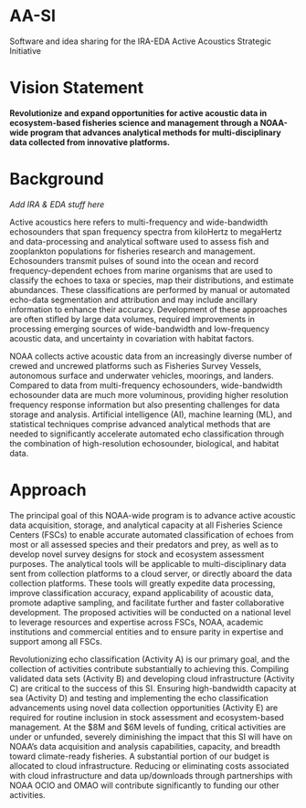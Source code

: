 # AA-SI
Software and idea sharing for the IRA-EDA Active Acoustics Strategic Initiative

# **Vision Statement**
**Revolutionize and expand opportunities for active acoustic data in ecosystem-based fisheries science and management through a NOAA-wide program that advances analytical methods for multi-disciplinary data collected from innovative platforms.**


# Background
_Add IRA & EDA stuff here_

Active acoustics here refers to multi-frequency and wide-bandwidth echosounders that span frequency spectra from kiloHertz to megaHertz and data-processing and analytical software used to assess fish and zooplankton populations for fisheries research and management. Echosounders transmit pulses of sound into the ocean and record frequency-dependent echoes from marine organisms that are used to classify the echoes to taxa or species, map their distributions, and estimate abundances. These classifications are performed by manual or automated echo-data segmentation and attribution and may include ancillary information to enhance their accuracy. Development of these approaches are often stifled by large data volumes, required improvements in processing emerging sources of wide-bandwidth and low-frequency acoustic data, and uncertainty in covariation with habitat factors.

NOAA collects active acoustic data from an increasingly diverse number of crewed and uncrewed platforms such as Fisheries Survey Vessels, autonomous surface and underwater vehicles, moorings, and landers. Compared to data from multi-frequency echosounders, wide-bandwidth echosounder data are much more voluminous, providing higher resolution frequency response information but also presenting challenges for data storage and analysis. Artificial intelligence (AI), machine learning (ML), and statistical techniques comprise advanced analytical methods that are needed to significantly accelerate automated echo classification through the combination of high-resolution echosounder, biological, and habitat data.

# Approach
The principal goal of this NOAA-wide program is to advance active acoustic data acquisition, storage, and analytical capacity at all Fisheries Science Centers (FSCs) to enable accurate automated classification of echoes from most or all assessed species and their predators and prey, as well as to develop novel survey designs for stock and ecosystem assessment purposes. The analytical tools will be applicable to multi-disciplinary data sent from collection platforms to a cloud server, or directly aboard the data collection platforms. These tools will greatly expedite data processing, improve classification accuracy, expand applicability of acoustic data, promote adaptive sampling, and facilitate further and faster collaborative development. The proposed activities will be conducted on a national level to leverage resources and expertise across FSCs, NOAA, academic institutions and commercial entities and to ensure parity in expertise and support among all FSCs.

Revolutionizing echo classification (Activity A) is our primary goal, and the collection of activities contribute substantially to achieving this. Compiling validated data sets (Activity B) and developing cloud infrastructure (Activity C) are critical to the success of this SI. Ensuring high-bandwidth capacity at sea (Activity D) and testing and implementing the echo classification advancements using novel data collection opportunities (Activity E) are required for routine inclusion in stock assessment and ecosystem-based management. At the $8M and $6M levels of funding, critical activities are under or unfunded, severely diminishing the impact that this SI will have on NOAA’s data acquisition and analysis capabilities, capacity, and breadth toward climate-ready fisheries. A substantial portion of our budget is allocated to cloud infrastructure. Reducing or eliminating costs associated with cloud infrastructure and data up/downloads through partnerships with NOAA OCIO and OMAO will contribute significantly to funding our other activities.


